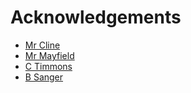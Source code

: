 # Acknowledgements 

* [Mr Cline](https://github.com/stcline)
* [Mr Mayfield](https://github.com/JohnMayfield)
* [C Timmons](https://github.com/ctimmons25)
* [B Sanger](https://github.com/sangerb19)

